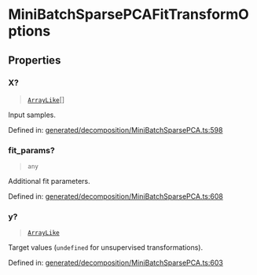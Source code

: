 # MiniBatchSparsePCAFitTransformOptions

## Properties

### X?

> [`ArrayLike`](../types/ArrayLike.md)[]

Input samples.

Defined in:  [generated/decomposition/MiniBatchSparsePCA.ts:598](https://github.com/transitive-bullshit/scikit-learn-ts/blob/b59c1ff/packages/sklearn/src/generated/decomposition/MiniBatchSparsePCA.ts#L598)

### fit\_params?

> `any`

Additional fit parameters.

Defined in:  [generated/decomposition/MiniBatchSparsePCA.ts:608](https://github.com/transitive-bullshit/scikit-learn-ts/blob/b59c1ff/packages/sklearn/src/generated/decomposition/MiniBatchSparsePCA.ts#L608)

### y?

> [`ArrayLike`](../types/ArrayLike.md)

Target values (`undefined` for unsupervised transformations).

Defined in:  [generated/decomposition/MiniBatchSparsePCA.ts:603](https://github.com/transitive-bullshit/scikit-learn-ts/blob/b59c1ff/packages/sklearn/src/generated/decomposition/MiniBatchSparsePCA.ts#L603)
